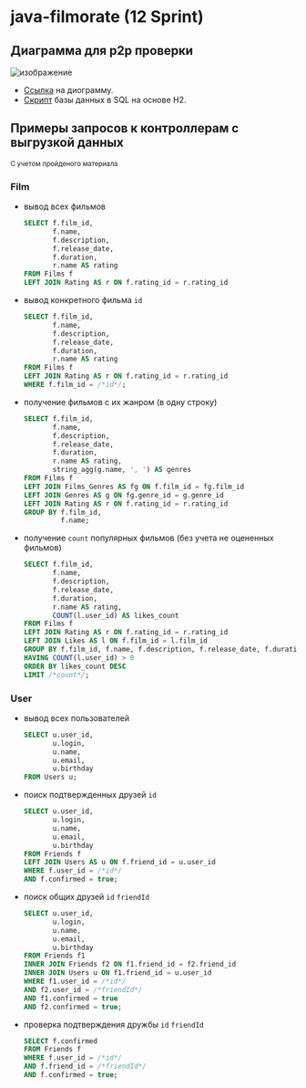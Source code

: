# java-filmorate (12 Sprint)

## Диаграмма для p2p проверки
![изображение](ErDiagram.png)

* [Ссылка](https://dbdiagram.io/d/68758072f413ba3508d799f9) на диограмму.
* [Скрипт](ER-diagram/QuickDBD-12_sprint.sql) базы данных в SQL на основе H2.

## Примеры запросов к контроллерам с выгрузкой данных
<sup>С учетом пройденого материала</sup>

### Film
* вывод всех фильмов
  ```SQL
  SELECT f.film_id,
         f.name,
         f.description,
         f.release_date,
         f.duration,
         r.name AS rating
  FROM Films f
  LEFT JOIN Rating AS r ON f.rating_id = r.rating_id
  ```

* вывод конкретного фильма `id`
  ```SQL
  SELECT f.film_id,
         f.name,
         f.description,
         f.release_date,
         f.duration,
         r.name AS rating
  FROM Films f
  LEFT JOIN Rating AS r ON f.rating_id = r.rating_id
  WHERE f.film_id = /*id*/;
  ```
* получение фильмов с их жанром (в одну строку)
  ```SQL
  SELECT f.film_id,
         f.name,
         f.description,
         f.release_date,
         f.duration,
         r.name AS rating,
         string_agg(g.name, ', ') AS genres
  FROM Films f
  LEFT JOIN Films_Genres AS fg ON f.film_id = fg.film_id
  LEFT JOIN Genres AS g ON fg.genre_id = g.genre_id
  LEFT JOIN Rating AS r ON f.rating_id = r.rating_id
  GROUP BY f.film_id,
           f.name;
  ```

* получение `count` популярных фильмов (без учета не оцененных фильмов)
  ```SQL
  SELECT f.film_id,
         f.name,
         f.description,
         f.release_date,
         f.duration,
         r.name AS rating,
         COUNT(l.user_id) AS likes_count
  FROM Films f
  LEFT JOIN Rating AS r ON f.rating_id = r.rating_id
  LEFT JOIN Likes AS l ON f.film_id = l.film_id
  GROUP BY f.film_id, f.name, f.description, f.release_date, f.duration, r.name
  HAVING COUNT(l.user_id) > 0
  ORDER BY likes_count DESC
  LIMIT /*count*/;
  ```

### User
* вывод всех пользователей
  ```SQL
  SELECT u.user_id,
         u.login,
         u.name,
         u.email,
         u.birthday
  FROM Users u;
  ```

* поиск подтвержденных друзей `id`
  ```SQL
  SELECT u.user_id,
         u.login,
         u.name,
         u.email,
         u.birthday
  FROM Friends f
  LEFT JOIN Users AS u ON f.friend_id = u.user_id
  WHERE f.user_id = /*id*/
  AND f.confirmed = true;
  ```

* поиск общих друзей `id` `friendId`
  ```SQL
  SELECT u.user_id,
         u.login,
         u.name,
         u.email,
         u.birthday
  FROM Friends f1
  INNER JOIN Friends f2 ON f1.friend_id = f2.friend_id
  INNER JOIN Users u ON f1.friend_id = u.user_id
  WHERE f1.user_id = /*id*/
  AND f2.user_id = /*friendId*/
  AND f1.confirmed = true
  AND f2.confirmed = true;
  ```

* проверка подтверждения дружбы `id` `friendId`
  ```SQL
  SELECT f.confirmed
  FROM Friends f
  WHERE f.user_id = /*id*/
  AND f.friend_id = /*friendId*/
  AND f.confirmed = true;
  ```

